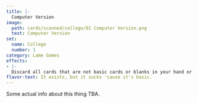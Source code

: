 ```yaml
---
title: |-
  Computer Version
image: 
  path: cards/scanned/college/01 Computer Version.png
  text: Computer Version
set:
  name: College
  number: 1
category: Lame Games
effects: 
- |-
  Discard all cards that are not basic cards or blanks in your hand or in front of you.
flavor-text: It exists, but it sucks 'cause it's basic.
---
```

Some actual info about this thing TBA.
